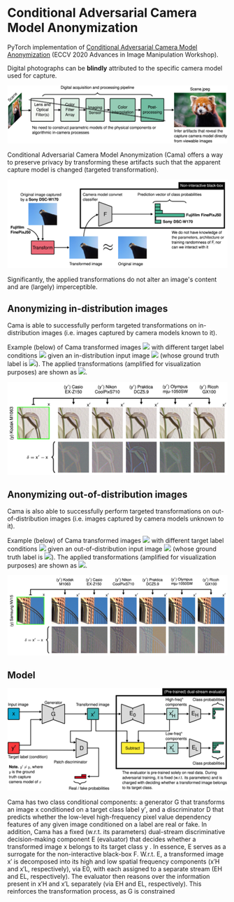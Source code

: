 # Conditional Adversarial Camera Model Anonymization

PyTorch implementation of [Conditional Adversarial Camera Model Anonymization](https://arxiv.org/abs/2002.07798) (ECCV 2020 Advances in Image Manipulation Workshop).

Digital photographs can be **blindly** attributed to the specific camera model used for capture.

![blind-att](images/blind-att.png)

Conditional Adversarial Camera Model Anonymization (Cama) offers a way to preserve privacy by transforming these artifacts such that the apparent capture model is changed (targeted transformation).

![blind-att](images/cam-anon.png)

Significantly, the applied transformations do not alter an image's content and are (largely) imperceptible.

## Anonymizing in-distribution images
Cama is able to successfully perform targeted transformations on in-distribution images (i.e. images captured by camera models known to it).

Example (below) of Cama transformed images <img src="https://render.githubusercontent.com/render/math?math=\large x^\prime"> with different target label conditions <img src="https://render.githubusercontent.com/render/math?math=\large y^\prime"> given an in-distribution input image <img src="https://render.githubusercontent.com/render/math?math=\large x"> (whose ground truth label is <img src="https://render.githubusercontent.com/render/math?math=\large y">). The applied transformations (amplified for visualization purposes) are shown as <img src="https://render.githubusercontent.com/render/math?math=\large \delta">.

![inDist-example](images/flower.png)



## Anonymizing out-of-distribution images
Cama is also able to successfully perform targeted transformations on out-of-distribution images (i.e. images captured by camera models unknown to it).

Example (below) of Cama transformed images <img src="https://render.githubusercontent.com/render/math?math=\large x^\prime"> with different target label conditions <img src="https://render.githubusercontent.com/render/math?math=\large y^\prime"> given an out-of-distribution input image <img src="https://render.githubusercontent.com/render/math?math=\large x"> (whose ground truth label is <img src="https://render.githubusercontent.com/render/math?math=\large y">). The applied transformations (amplified for visualization purposes) are shown as <img src="https://render.githubusercontent.com/render/math?math=\large \delta">.

![outDist-example](images/building.png)

## Model
![cama-model](images/model.png)

Cama has two class conditional components: a generator G that transforms an image x conditioned on a target class label y′, and a discriminator D that predicts whether the low-level high-frequency pixel value dependency features of any given image conditioned on a label are real or fake. In addition, Cama has a fixed (w.r.t. its parameters) dual-stream discriminative decision-making component E (evaluator) that decides whether a transformed image x belongs to its target class y . In essence, E serves as a surrogate for the non-interactive black-box F. W.r.t. E, a transformed image x′ is decomposed into its high and low spatial frequency components (x′H and x′L, respectively), via E0, with each assigned to a separate stream (EH and EL, respectively). The evaluator then reasons over the information present in x′H and x′L separately (via EH and EL, respectively). This reinforces the transformation process, as G is constrained

